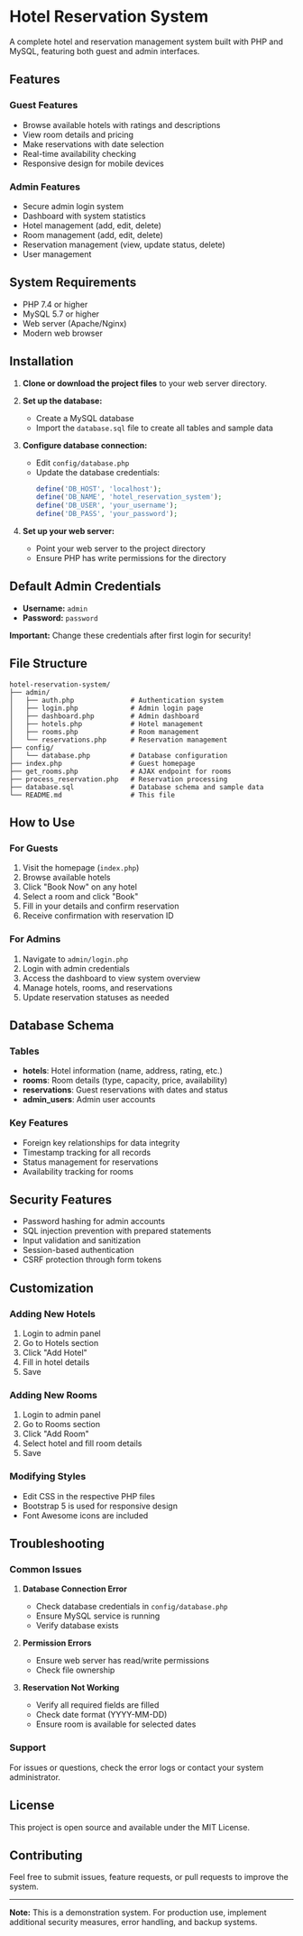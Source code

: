 # Hotel Reservation System

A complete hotel and reservation management system built with PHP and MySQL, featuring both guest and admin interfaces.

## Features

### Guest Features
- Browse available hotels with ratings and descriptions
- View room details and pricing
- Make reservations with date selection
- Real-time availability checking
- Responsive design for mobile devices

### Admin Features
- Secure admin login system
- Dashboard with system statistics
- Hotel management (add, edit, delete)
- Room management (add, edit, delete)
- Reservation management (view, update status, delete)
- User management

## System Requirements

- PHP 7.4 or higher
- MySQL 5.7 or higher
- Web server (Apache/Nginx)
- Modern web browser

## Installation

1. **Clone or download the project files** to your web server directory.

2. **Set up the database:**
   - Create a MySQL database
   - Import the `database.sql` file to create all tables and sample data

3. **Configure database connection:**
   - Edit `config/database.php`
   - Update the database credentials:
     ```php
     define('DB_HOST', 'localhost');
     define('DB_NAME', 'hotel_reservation_system');
     define('DB_USER', 'your_username');
     define('DB_PASS', 'your_password');
     ```

4. **Set up your web server:**
   - Point your web server to the project directory
   - Ensure PHP has write permissions for the directory

## Default Admin Credentials

- **Username:** `admin`
- **Password:** `password`

**Important:** Change these credentials after first login for security!

## File Structure

```
hotel-reservation-system/
├── admin/
│   ├── auth.php              # Authentication system
│   ├── login.php             # Admin login page
│   ├── dashboard.php         # Admin dashboard
│   ├── hotels.php            # Hotel management
│   ├── rooms.php             # Room management
│   └── reservations.php      # Reservation management
├── config/
│   └── database.php          # Database configuration
├── index.php                 # Guest homepage
├── get_rooms.php             # AJAX endpoint for rooms
├── process_reservation.php   # Reservation processing
├── database.sql              # Database schema and sample data
└── README.md                 # This file
```

## How to Use

### For Guests
1. Visit the homepage (`index.php`)
2. Browse available hotels
3. Click "Book Now" on any hotel
4. Select a room and click "Book"
5. Fill in your details and confirm reservation
6. Receive confirmation with reservation ID

### For Admins
1. Navigate to `admin/login.php`
2. Login with admin credentials
3. Access the dashboard to view system overview
4. Manage hotels, rooms, and reservations
5. Update reservation statuses as needed

## Database Schema

### Tables
- **hotels**: Hotel information (name, address, rating, etc.)
- **rooms**: Room details (type, capacity, price, availability)
- **reservations**: Guest reservations with dates and status
- **admin_users**: Admin user accounts

### Key Features
- Foreign key relationships for data integrity
- Timestamp tracking for all records
- Status management for reservations
- Availability tracking for rooms

## Security Features

- Password hashing for admin accounts
- SQL injection prevention with prepared statements
- Input validation and sanitization
- Session-based authentication
- CSRF protection through form tokens

## Customization

### Adding New Hotels
1. Login to admin panel
2. Go to Hotels section
3. Click "Add Hotel"
4. Fill in hotel details
5. Save

### Adding New Rooms
1. Login to admin panel
2. Go to Rooms section
3. Click "Add Room"
4. Select hotel and fill room details
5. Save

### Modifying Styles
- Edit CSS in the respective PHP files
- Bootstrap 5 is used for responsive design
- Font Awesome icons are included

## Troubleshooting

### Common Issues

1. **Database Connection Error**
   - Check database credentials in `config/database.php`
   - Ensure MySQL service is running
   - Verify database exists

2. **Permission Errors**
   - Ensure web server has read/write permissions
   - Check file ownership

3. **Reservation Not Working**
   - Verify all required fields are filled
   - Check date format (YYYY-MM-DD)
   - Ensure room is available for selected dates

### Support
For issues or questions, check the error logs or contact your system administrator.

## License

This project is open source and available under the MIT License.

## Contributing

Feel free to submit issues, feature requests, or pull requests to improve the system.

---

**Note:** This is a demonstration system. For production use, implement additional security measures, error handling, and backup systems. 